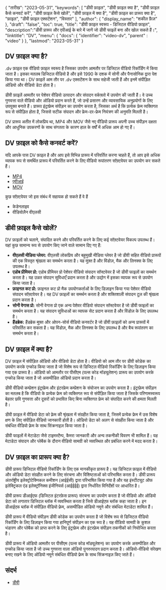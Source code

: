 {
"तारीख": "2023-05-31",
  "keywords": [
"डीवी फ़ाइल",
"डीवी फ़ाइल क्या है",
"डीवी फ़ाइल कैसे कनवर्ट करें",
"डीवी फ़ाइल कैसे खोलें",
"डीवी फ़ाइल में क्या है",
"डीवी फ़ाइल का प्रारूप क्या है",
"फ़ाइल",
"डीवी फ़ाइल एक्सटेंशन",
"विस्तार"
],
  "author": {
"display_name": "शकील फ़ैज़"
},
"draft": "false",
"toc": true,
"title": "डीवी फ़ाइल स्वरूप - डिजिटल वीडियो फ़ाइल",
  "description":"डीवी प्रारूप और एपीआई के बारे में जानें जो डीवी फाइलें बना और खोल सकते हैं।",
"linktitle": "DV",
  "menu": {
    "docs": {
      "identifier": "video-dv",
"parent" : "video"
}
},
"lastmod": "2023-05-31"
}

## DV फ़ाइल क्या है?

.dv फ़ाइल एक वीडियो फ़ाइल स्वरूप है जिसका उपयोग आमतौर पर डिजिटल वीडियो रिकॉर्डिंग में किया जाता है। इसका मतलब डिजिटल वीडियो है और इसे 1990 के दशक में सोनी और पैनासोनिक द्वारा पेश किया गया था। DV फ़ाइलें आम तौर पर .dv एक्सटेंशन के साथ सहेजी जाती हैं और इनमें संपीड़ित ऑडियो और वीडियो डेटा होता है।

डीवी फ़ाइलें आमतौर पर पेशेवर वीडियो उत्पादन और संपादन वर्कफ़्लो में उपयोग की जाती हैं। वे उच्च गुणवत्ता वाले वीडियो और ऑडियो प्रदान करते हैं, जो उन्हें प्रसारण और व्यावसायिक अनुप्रयोगों के लिए उपयुक्त बनाते हैं। प्रारूप इंट्राफ्रेम संपीड़न का उपयोग करता है, जिसका अर्थ है कि प्रत्येक फ्रेम व्यक्तिगत रूप से संपीड़ित होता है, जिससे सटीक संपादन और फ्रेम-दर-फ्रेम नियंत्रण की अनुमति मिलती है।

DV प्रारूप अतीत में लोकप्रिय था, MP4 और MOV जैसे नए वीडियो प्रारूप अपनी उच्च संपीड़न दक्षता और आधुनिक उपकरणों के साथ संगतता के कारण हाल के वर्षों में अधिक आम हो गए हैं।

## DV फ़ाइल को कैसे कनवर्ट करें?

यदि आपके पास DV फ़ाइल है और आप इसे विभिन्न प्रारूप में परिवर्तित करना चाहते हैं, तो आप इसे अधिक व्यापक रूप से समर्थित प्रारूप में परिवर्तित करने के लिए वीडियो रूपांतरण सॉफ़्टवेयर का उपयोग कर सकते हैं।

- [MP4](/hi/वीडियो/mp4/)
- [एवीआई](/hi/वीडियो/एवीआई/)
- [MOV](/hi/वीडियो/mov/)

कुछ सॉफ़्टवेयर जो इस संबंध में सहायक हो सकते हैं वे हैं

- केडेनलाइव
- वीडियोलैन वीएलसी

## डीवी फ़ाइल कैसे खोलें?

DV फ़ाइलों को चलाने, संपादित करने और परिवर्तित करने के लिए कई सॉफ़्टवेयर विकल्प उपलब्ध हैं। यहां कुछ सामान्य रूप से उपयोग किए जाने वाले सामान दिए गए हैं:

- **वीएलसी मीडिया प्लेयर:** वीएलसी लोकप्रिय और बहुमुखी मीडिया प्लेयर है जो डीवी सहित वीडियो प्रारूपों की एक विस्तृत श्रृंखला का समर्थन करता है। यह मुफ़्त है और विंडोज़, मैक और लिनक्स के लिए उपलब्ध है।
- **एडोब प्रीमियर प्रो:** एडोब प्रीमियर प्रो पेशेवर वीडियो संपादन सॉफ्टवेयर है जो डीवी फाइलों का समर्थन करता है। यह उन्नत संपादन सुविधाएँ प्रदान करता है और उद्योग में इसका व्यापक रूप से उपयोग किया जाता है।
- **फ़ाइनल कट प्रो:** फ़ाइनल कट प्रो मैक उपयोगकर्ताओं के लिए डिज़ाइन किया गया पेशेवर वीडियो संपादन सॉफ़्टवेयर है। यह DV फ़ाइलों का समर्थन करता है और शक्तिशाली संपादन टूल की श्रृंखला प्रदान करता है।
- **सोनी वेगास प्रो:** सोनी वेगास प्रो एक अन्य पेशेवर वीडियो संपादन सॉफ्टवेयर है जो डीवी फाइलों का समर्थन करता है। यह संपादन सुविधाओं का व्यापक सेट प्रदान करता है और विंडोज़ के लिए उपलब्ध है।
- **हैंडब्रेक:** हैंडब्रेक मुफ़्त और ओपन-सोर्स वीडियो कनवर्टर है जो डीवी फ़ाइलों को अन्य प्रारूपों में परिवर्तित कर सकता है। यह विंडोज़, मैक और लिनक्स के लिए उपलब्ध है और बैच रूपांतरण का समर्थन करता है।

## DV फ़ाइल में क्या है?

DV फ़ाइल में संपीड़ित ऑडियो और वीडियो डेटा होता है। वीडियो को आम तौर पर डीवी कोडेक का उपयोग करके एन्कोड किया जाता है जो विशेष रूप से डिजिटल वीडियो रिकॉर्डिंग के लिए डिज़ाइन किया गया एक प्रारूप है। ऑडियो को आमतौर पर पीसीएम (पल्स कोड मॉड्यूलेशन) प्रारूप का उपयोग करके एन्कोड किया जाता है जो असम्पीडित ऑडियो प्रदान करता है।

डीवी वीडियो कम्प्रेशन इंट्राफ्रेम और इंटरफ्रेम कम्प्रेशन के संयोजन का उपयोग करता है। इंट्राफ्रेम संपीड़न का मतलब है कि वीडियो के प्रत्येक फ्रेम को व्यक्तिगत रूप से संपीड़ित किया जाता है जिसके परिणामस्वरूप बेहतर छवि गुणवत्ता और दूसरों को प्रभावित किए बिना व्यक्तिगत फ्रेम को संपादित करने की क्षमता मिलती है।

डीवी फ़ाइल में वीडियो डेटा को फ़्रेम की श्रृंखला में संग्रहीत किया जाता है, जिसमें प्रत्येक फ्रेम में उस विशेष क्षण के लिए संपीड़ित वीडियो जानकारी होती है। ऑडियो डेटा को अलग से संग्रहीत किया जाता है और संबंधित वीडियो फ़्रेम के साथ सिंक्रनाइज़ किया जाता है।

डीवी फाइलों में मेटाडेटा जैसे टाइमस्टैम्प, कैमरा जानकारी और अन्य तकनीकी विवरण भी शामिल हैं। यह मेटाडेटा संपादन और प्लेबैक के दौरान वीडियो सामग्री को व्यवस्थित और प्रबंधित करने में मदद करता है।

## DV फ़ाइल का प्रारूप क्या है?

डीवी प्रारूप डिजिटल वीडियो रिकॉर्डिंग के लिए एक मानकीकृत प्रारूप है। यह डिजिटल फ़ाइल में वीडियो और ऑडियो डेटा संग्रहीत करने के लिए संरचना और विशिष्टताओं को परिभाषित करता है। डीवी प्रारूप अंतर्राष्ट्रीय इलेक्ट्रोटेक्निकल कमीशन (आईईसी) द्वारा परिभाषित किया गया है और यह इंस्टीट्यूट ऑफ इलेक्ट्रिकल एंड इलेक्ट्रॉनिक्स इंजीनियर्स (आईईईई) द्वारा निर्धारित विनिर्देशों पर आधारित है।

डीवी प्रारूप डीआईएफ (डिजिटल इंटरफ़ेस प्रारूप) संरचना का उपयोग करता है जो वीडियो और ऑडियो डेटा को लगातार डिजिटल ब्लॉक में व्यवस्थित करता है जिसे डीआईएफ ब्लॉक कहा जाता है। इन डीआईएफ ब्लॉक में संपीड़ित वीडियो फ़्रेम, असम्पीडित ऑडियो नमूने और संबंधित मेटाडेटा शामिल हैं।

डीवी प्रारूप में वीडियो संपीड़न डीवी कोडेक का उपयोग करता है जो विशेष रूप से डिजिटल वीडियो रिकॉर्डिंग के लिए डिज़ाइन किया गया हानिपूर्ण संपीड़न का एक रूप है। यह वीडियो सामग्री के कुशल भंडारण और प्लेबैक को प्राप्त करने के लिए इंट्राफ्रेम और इंटरफ्रेम संपीड़न तकनीकों को नियोजित करता है।

डीवी प्रारूप में ऑडियो आमतौर पर पीसीएम (पल्स कोड मॉड्यूलेशन) का उपयोग करके असम्पीडित और एन्कोड किया जाता है जो उच्च गुणवत्ता वाला ऑडियो पुनरुत्पादन प्रदान करता है। ऑडियो-वीडियो संरेखण बनाए रखने के लिए ऑडियो नमूने संबंधित वीडियो फ़्रेम के साथ सिंक्रनाइज़ किए जाते हैं।

## संदर्भ
* [डीवी](https://en.wikipedia.org/wiki/DV)

